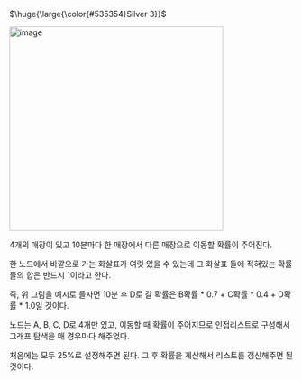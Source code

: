 <p>$\huge{\large{\color{#535354}Silver 3}}$</p>

<img width="379" height="362" alt="image" src="https://github.com/user-attachments/assets/7e177cc0-9e46-40c6-860d-6a3c8c77cd3f" />

4개의 매장이 있고 10분마다 한 매장에서 다른 매장으로 이동할 확률이 주어진다.

한 노드에서 바깥으로 가는 화살표가 여럿 있을 수 있는데 그 화살표 들에 적혀있는 확률들의 합은 반드시 1이라고 한다.

즉, 위 그림을 예시로 들자면 10분 후 D로 갈 확률은 B확률 * 0.7 + C확률 * 0.4 + D확률 * 1.0일 것이다.

노드는 A, B, C, D로 4개만 있고, 이동할 때 확률이 주어지므로 인접리스트로 구성해서 그래프 탐색을 매 경우마다 해주었다.

처음에는 모두 25%로 설정해주면 된다. 그 후 확률을 계산해서 리스트를 갱신해주면 될것이다.
